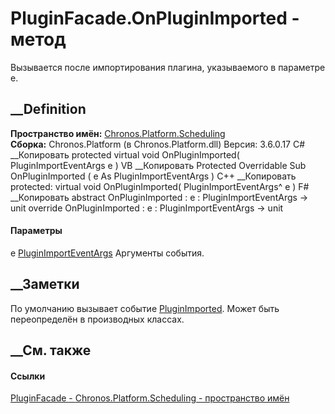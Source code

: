 # PluginFacade.OnPluginImported - метод
Вызывается после импортирования плагина, указываемого в параметре e.
## __Definition
 **Пространство имён:**
[Chronos.Platform.Scheduling](N_Chronos_Platform_Scheduling.htm)  
 **Сборка:** Chronos.Platform (в Chronos.Platform.dll) Версия: 3.6.0.17
C# __Копировать
     protected virtual void OnPluginImported(
    	PluginImportEventArgs e
    )
VB __Копировать
     Protected Overridable Sub OnPluginImported ( 
    	e As PluginImportEventArgs
    )
C++ __Копировать
     protected:
    virtual void OnPluginImported(
    	PluginImportEventArgs^ e
    )
F# __Копировать
     abstract OnPluginImported : 
            e : PluginImportEventArgs -> unit 
    override OnPluginImported : 
            e : PluginImportEventArgs -> unit 
#### Параметры
e
[PluginImportEventArgs](T_Chronos_Platform_Scheduling_PluginImportEventArgs.htm)
    Аргументы события.
##  __Заметки
По умолчанию вызывает событие
[PluginImported](E_Chronos_Platform_Scheduling_PluginFacade_PluginImported.htm).
Может быть переопределён в производных классах.
## __См. также
#### Ссылки
[PluginFacade - ](T_Chronos_Platform_Scheduling_PluginFacade.htm)
[Chronos.Platform.Scheduling - пространство
имён](N_Chronos_Platform_Scheduling.htm)
